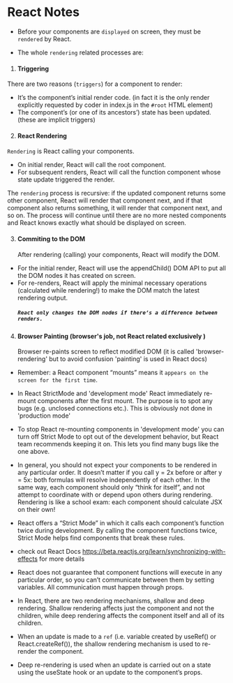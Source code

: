 # React Notes

- Before your components are `displayed` on screen, they must be `rendered` by React.

- The whole `rendering` related processes are:

1. #### Triggering

There are two reasons (`triggers`) for a component to render:

- It’s the component’s initial render code. (in fact it is the only render explicitly requested by coder in index.js in the `#root` HTML element)
- The component’s (or one of its ancestors’) state has been updated. (these are implicit triggers)

2. #### React Rendering

`Rendering` is React calling your components.

- On initial render, React will call the root component.
- For subsequent renders, React will call the function component whose state update triggered the render.

The `rendering` process is recursive: if the updated component returns some other component, React will render that component next, and if that component also returns something, it will render that component next, and so on. The process will continue until there are no more nested components and React knows exactly what should be displayed on screen.

3. #### Commiting to the DOM
   After rendering (calling) your components, React will modify the DOM.

- For the initial render, React will use the appendChild() DOM API to put all the DOM nodes it has created on screen.
- For re-renders, React will apply the minimal necessary operations (calculated while rendering!) to make the DOM match the latest rendering output.
  ##### `React only changes the DOM nodes if there’s a difference between renders.`

4. #### Browser Painting (browser's job, not React related exclusively )
   Browser re-paints screen to reflect modified DOM (it is called 'browser-rendering' but to avoid confusion 'painting' is used in React docs)

- Remember: a React component “mounts” means it `appears on the screen for the first time`.
- In React StrictMode and 'development mode' React immediately re-mount components after the first mount. The purpose is to spot any bugs (e.g. unclosed connections etc.). This is obviously not done in 'production mode'

- To stop React re-mounting components in 'development mode' you can turn off Strict Mode to opt out of the development behavior, but React team recommends keeping it on. This lets you find many bugs like the one above.

- In general, you should not expect your components to be rendered in any particular order. It doesn’t matter if you call y = 2x before or after y = 5x: both formulas will resolve independently of each other. In the same way, each component should only “think for itself”, and not attempt to coordinate with or depend upon others during rendering. Rendering is like a school exam: each component should calculate JSX on their own!

- React offers a “Strict Mode” in which it calls each component’s function twice during development. By calling the component functions twice, Strict Mode helps find components that break these rules.

- check out React Docs https://beta.reactjs.org/learn/synchronizing-with-effects for more details

- React does not guarantee that component functions will execute in any particular order, so you can’t communicate between them by setting variables. All communication must happen through props.

- In React, there are two rendering mechanisms, shallow and deep rendering. Shallow rendering affects just the component and not the children, while deep rendering affects the component itself and all of its children.
- When an update is made to a `ref` (i.e. variable created by useRef() or React.createRef()), the shallow rendering mechanism is used to re-render the component.

- Deep re-rendering is used when an update is carried out on a state using the useState hook or an update to the component’s props.
